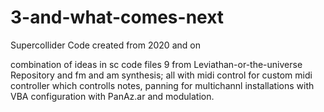 # 3-and-what-comes-next
Supercollider Code created from 2020 and on

combination of ideas in sc code files 9 from Leviathan-or-the-universe Repository and fm and am synthesis; 
all with midi control for custom midi controller which controlls notes,
panning for multichannl installations with VBA configuration with PanAz.ar and modulation.

